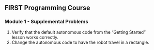 ## FIRST Programming Course
### Module 1 - Supplemental Problems

1. Verify that the default autonomous code from the “Getting Started” lesson works correctly.
2. Change the autonomous code to have the robot travel in a rectangle.

